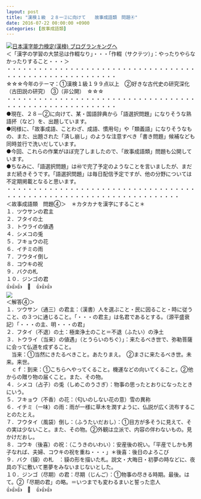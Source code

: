 ```yaml
---
layout: post
title: "漢検１級　２８ー②に向けて　　故事成語類　問題④"
date: 2016-07-22 00:00:00 +0900
categories: [故事成語類]
---
```


[![](/syuusyuu9701/assets/images/漢検１級-２８ー②に向けて-故事成語類-問題④-br_c_3028_1.gif)](http://blog.with2.net/link.php?1659096:3028 "日本漢字能力検定(漢検) ブログランキングへ")[日本漢字能力検定(漢検) ブログランキングへ](http://blog.with2.net/link.php?1659096:3028)  
＜「漢字の学習の大禁忌は作輟なり」・・・「作輟（サクテツ）」：やったりやらなかったりすること・・・＞  
・・・・・・・・・・・・・・・・・・・・・・・・・・・・・・・・・・・・・・・・・・・・・・・・・・・・・・・・・  
☆☆☆今年のテーマ：①漢検１級１９９点以上　②好きな古代史の研究深化（古田説の研究）　③（非公開）　☆☆☆　　  
・・・・・・・・・・・・・・・・・・・・・・・・・・・・・・・・・・・・・・・・・・・・・・・・・・・・・・・・・  
●現在、２８－②に向けて、某・国語辞典から「語選択問題」になりそうな熟語抔（など）を、出題しています。  
●同様に、「故事成語、ことわざ、成語、慣用句」や「類義語」になりそうなもの、また、出題された「済し崩し」のような注意すべき「書き問題」候補なども同時並行で洗いだしています。  
●今回、これらの作業がほぼ完了しましたので、「故事成語類」問題も公開しています。  
●ちなみに、「語選択問題」は㊵で完了予定のようなことを言いましたが、まだまだ続きそうです。「語選択問題」は毎日配信予定ですが、他の分野については不定期掲載となると思います。  
・・・・・・・・・・・・・・・・・・・・・・・・・・・・・・・・・・・・・・・・・・・・・・・・・・・・・・・・・・・・・・・・・・・・・  
＜故事成語類　問題④＞　＊カタカナを漢字にすること＊  
１．ツウサンの君主  
２．フタイの土  
３．トウライの値遇  
４．シメコの兎  
５．フキョウの花  
６．イチミの雨  
７．フウタイ倒し  
８．コウキの祝  
９．バクの札  
１０．ジンゴの君  
👍👍👍　🐒　👍👍👍  
![](/syuusyuu9701/assets/images/漢検１級-２８ー②に向けて-故事成語類-問題④-9639f6410c961a529d7ae7e592783a09.png)  
＜解答④＞  
１．ツウサン（通三）の君主：（漢書）人を選ぶこと・民に因ること・時に従うこと、の３つに通じること。「・・・の君主」は名君であるとする。（源平盛衰記）「・・・の主、明・・・の君」  
２．フタイ（不退）の土：極楽浄土のこと＝不退（ふたい）の浄土  
３．トウライ（当来）の値遇」（とうらいのちぐ）」：来たるべき世で、弥勒菩薩に会って仏道を成ずること。  
　当来：①当然にきたるべきこと。あたりまえ。　②まさに来たるべき世。未来。来世。  
　ｃｆ：到来：①こちらへやってくること。機運などの向いてくること。②他からの贈り物の届くこと。また、その物。  
４．シメコ（占子）の兎（しめこのうさぎ）：物事の思ったとおりになったときにいう。  
５．フキョウ（不香）の花：（匂いのしない花の意）雪の異称  
６．イチミ（一味）の雨：雨が一様に草木を潤すように、仏説が広く流布することのたとえ。  
７．フウタイ（風袋）倒し：（ふうたいだおし）：①目方が多そうに見えて、その実は少ないこと。また、その物。②外観は立派で、内容の伴わないもの。見かけだおし。  
８．コウキ（後喜）の祝：（こうきのいわい）：安産後の祝い。「平産でしかも男子なれば、夫婦、コウキの祝を重ね・・・」＊後喜：後日のよろこび  
９．バク（貘）の札　：貘の形を描いた札。説文・大晦日・初夢の時などに、夜具の下に敷いて悪夢をみないまじないとした。  
１０．ジンゴ（尽期）の君：尽期（じんご）：①物事の尽きる時期。最後。はて。②「尽期の君」の略。＝いつまでも変わるまいと誓った恋人  
👍👍👍　🐒　👍👍👍  
  
